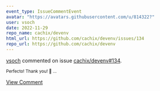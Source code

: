 ```yaml
---
event_type: IssueCommentEvent
avatar: "https://avatars.githubusercontent.com/u/814322?"
user: vsoch
date: 2022-11-29
repo_name: cachix/devenv
html_url: https://github.com/cachix/devenv/issues/134
repo_url: https://github.com/cachix/devenv
---
```


<a href='https://github.com/vsoch' target='_blank'>vsoch</a> commented on issue <a href='https://github.com/cachix/devenv/issues/134' target='_blank'>cachix/devenv#134</a>.

<small>Perfecto! Thank you! :pray: ...</small>

<a href='https://github.com/cachix/devenv/issues/134' target='_blank'>View Comment</a>